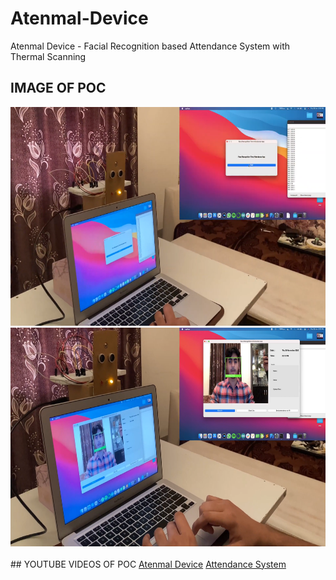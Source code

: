 # Atenmal-Device
Atenmal Device - Facial Recognition based Attendance System with Thermal Scanning 
<br>
## IMAGE OF POC 
<img src="Screenshot (122).png" width="800" height="350">
<br>
<img src="Screenshot (123).png" width="800" height="350">
<br>
<br>
## YOUTUBE VIDEOS OF POC
<a href="https://youtu.be/YH4mp1IZdds">Atenmal Device</a>
<a href="https://youtu.be/QtNxhvfP32E">Attendance System</a>
